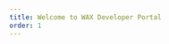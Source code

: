 ```yaml
---
title: Welcome to WAX Developer Portal
order: 1
---
```


<ContentColumns :ltr="false">
  <template v-slot:first>
    <ImageWithAspect src="/assets/images/front-cube.png" />
  </template>
  <template v-slot:second>
    <div>
      <h1>WAX Developer Portal</h1>
      <p>The Worldwide Asset eXchange™ (WAX) is a purpose-built blockchain and protocol token designed to make e-commerce transactions faster, easier, and safer for everyone. WAX makes building and deploying high-performance, secure dApps easy. Here you’ll find Quickstarts, sample code, API reference guides, and all of the developer tools you need to set up a local WAX environment and write your smart contracts.</p>
    </div>
  </template>
</ContentColumns>

<ContentLinks>
  <template v-slot:content>
    <h1>Start here</h1>
    <p>Discover the features of WAX Blockhain technology and its ecosystem.</p>
  </template>
  <template v-slot:items>
    <ContentLinkItem href="./wax-cloud-wallet" text="Learn about Wax Cloud Wallet" />
    <ContentLinkItem href="#" text="Complete our Docker Quickstart" />
    <ContentLinkItem href="#" text="Download WAX Blockchain source code and samples using the WAX Blockchain Setup guide" />
    <ContentLinkItem href="#" text="Learn about the WAX Contract Development Toolkit WAX-CDT" />
    <ContentLinkItem href="#" text="Set Up a Local dApp Environment" />
  </template>
</ContentLinks>

<ContentLinks>
  <template v-slot:content>
    <h1>Build a dApp</h1>
    <p>Once you’ve set up your development environment, these tutorials can help you launch the next great dApp on WAX</p>
  </template>
  <template v-slot:items>
    <ContentLinkItem href="./wax-cloud-wallet" text="Learn about Wax Cloud Wallet" />
    <ContentLinkItem href="#" text="Complete our Docker Quickstart" />
    <ContentLinkItem href="#" text="Download WAX Blockchain source code and samples using the WAX Blockchain Setup guide" />
    <ContentLinkItem href="#" text="Learn about the WAX Contract Development Toolkit WAX-CDT" />
    <ContentLinkItem href="#" text="Set Up a Local dApp Environment" />
  </template>
</ContentLinks>


